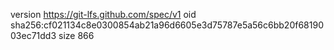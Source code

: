 version https://git-lfs.github.com/spec/v1
oid sha256:cf021134c8e0300854ab21a96d6605e3d75787e5a56c6bb20f6819003ec71dd3
size 866
